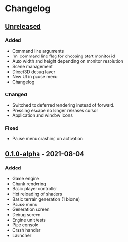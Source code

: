 # Changelog

## [Unreleased]

### Added

- Command line arguments
- 'm' command line flag for choosing start monitor id
- Auto width and height depending on monitor resolution
- Scene management
- Direct3D debug layer
- New UI in pause menu
- Changelog

### Changed

- Switched to deferred rendering instead of forward.
- Pressing escape no longer releases cursor
- Application and window icons

### Fixed

- Pause menu crashing on activation

## [0.1.0-alpha] - 2021-08-04

### Added

- Game engine
- Chunk rendering
- Basic player controller
- Hot reloading of shaders
- Basic terrain generation (1 biome)
- Pause menu
- Generation screen
- Debug screen
- Engine unit tests
- Pipe console
- Crash handler
- Launcher

[unreleased]: https://github.com/Compdog-inc/EasyCraft/compare/v0.1.0-alpha..master
[0.1.0-alpha]: https://github.com/Compdog-inc/EasyCraft/releases/tag/v0.1.0-alpha
